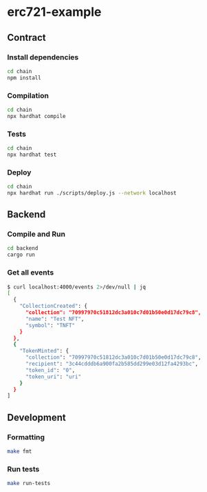 # erc721-example

## Contract

### Install dependencies

```bash
cd chain
npm install
```

### Compilation

```bash
cd chain
npx hardhat compile
```

### Tests

```bash
cd chain
npx hardhat test
```

### Deploy

```bash
cd chain
npx hardhat run ./scripts/deploy.js --network localhost
```

## Backend

### Compile and Run

```bash
cd backend
cargo run
```

### Get all events

```bash
$ curl localhost:4000/events 2>/dev/null | jq
[
  {
    "CollectionCreated": {
      "collection": "70997970c51812dc3a010c7d01b50e0d17dc79c8",
      "name": "Test NFT",
      "symbol": "TNFT"
    }
  },
  {
    "TokenMinted": {
      "collection": "70997970c51812dc3a010c7d01b50e0d17dc79c8",
      "recipient": "3c44cdddb6a900fa2b585dd299e03d12fa4293bc",
      "token_id": "0",
      "token_uri": "uri"
    }
  }
]
```

## Development

### Formatting

```bash
make fmt
```

### Run tests

```bash
make run-tests
```
